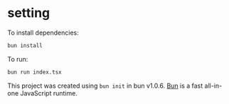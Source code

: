 # setting

To install dependencies:

```bash
bun install
```

To run:

```bash
bun run index.tsx
```

This project was created using `bun init` in bun v1.0.6. [Bun](https://bun.sh) is a fast all-in-one JavaScript runtime.
